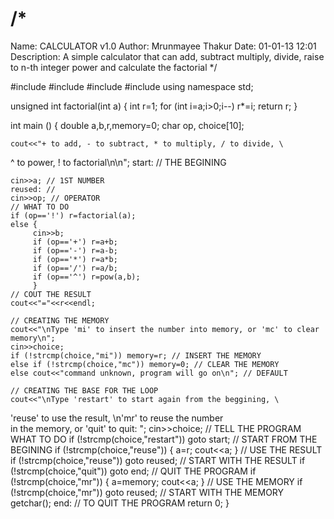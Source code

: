 # /*
  Name: CALCULATOR v1.0
  Author:  Mrunmayee  Thakur
  Date: 01-01-13 12:01
  Description: A simple calculator that can add, subtract multiply, divide, 
               raise to n-th integer power and calculate the factorial
*/

#include <iostream>
#include <cstdio>
#include <cmath>
#include <cstring>
using namespace std;

unsigned int factorial(int a) {
         int r=1;
         for (int i=a;i>0;i--) r*=i;
         return r;
}

int main () {
    double a,b,r,memory=0;
    char op, choice[10];

    cout<<"+ to add, - to subtract, * to multiply, / to divide, \
^ to power, ! to factorial\n\n";
    start: // THE BEGINING

    cin>>a; // 1ST NUMBER
    reused: //
    cin>>op; // OPERATOR
    // WHAT TO DO
    if (op=='!') r=factorial(a); 
    else {
         cin>>b;
         if (op=='+') r=a+b;
         if (op=='-') r=a-b;
         if (op=='*') r=a*b;
         if (op=='/') r=a/b;
         if (op=='^') r=pow(a,b);
         }
    // COUT THE RESULT
    cout<<"="<<r<<endl;

    // CREATING THE MEMORY
    cout<<"\nType 'mi' to insert the number into memory, or 'mc' to clear memory\n";
    cin>>choice;
    if (!strcmp(choice,"mi")) memory=r; // INSERT THE MEMORY
    else if (!strcmp(choice,"mc")) memory=0; // CLEAR THE MEMORY
    else cout<<"command unknown, program will go on\n"; // DEFAULT

    // CREATING THE BASE FOR THE LOOP
    cout<<"\nType 'restart' to start again from the beggining, \
'reuse' to use the result, \n'mr' to reuse the number \
in the memory, or 'quit' to quit: ";
    cin>>choice; // TELL THE PROGRAM WHAT TO DO
    if (!strcmp(choice,"restart")) goto start; // START FROM THE BEGINING
    if (!strcmp(choice,"reuse")) { a=r; cout<<a; } // USE THE RESULT
    if (!strcmp(choice,"reuse")) goto reused; // START WITH THE RESULT
    if (!strcmp(choice,"quit")) goto end; // QUIT THE PROGRAM
    if (!strcmp(choice,"mr")) { a=memory; cout<<a; } // USE THE MEMORY
    if (!strcmp(choice,"mr")) goto reused; // START WITH THE MEMORY
    getchar();
    end: // TO QUIT THE PROGRAM
    return 0;
}
